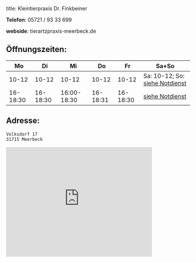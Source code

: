 title: Kleintierpraxis Dr. Finkbeiner

**Telefon**:   05721 / 93 33 699

**webside**: tierartzpraxis-meerbeck.de


Öffnungszeiten:
---------------

|  Mo   |  Di   |  Mi   |  Do   |  Fr   |           Sa+So                                     |
| ----- | ----- | ----- | ----- | ----- | ------------------------------------                |
| 10-12 | 10-12 | 10-12 | 10-12 | 10-12 | Sa: 10-12; So: [siehe Notdienst](../notdienst.html) |
| 16-18:30 | 16-18:30 | 16:00-18:30 | 16-18:31 | 16-18:30 | [siehe Notdienst](../notdienst.html)                |


Adresse:
---------

    Volksdorf 17
    31715 Meerbeck


<iframe src="https://www.google.de/maps/place/Finkbeiner+B.+Dr./@52.3403775,9.122446,17z/data=!4m9!1m6!2m5!1sVolksdorf+17,+31715+Meerbeck!3m3!1sVolksdorf+17,+31715+Meerbeck!2sVolksdorf+17,+31715+Meerbeck!3s0x47ba789a98b754cd:0x54a14bef2e9ab369!3m1!1s0x47ba789a98b754cd:0xd24dc78fa0bf9722" width="400" height="300" frameborder="0" style="border:0"></iframe>
